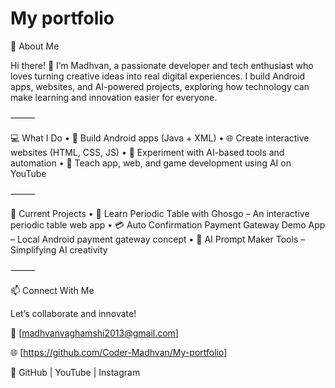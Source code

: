 # My portfolio

🌟 About Me

Hi there! 👋 I’m Madhvan, a passionate developer and tech enthusiast who loves turning creative ideas into real digital experiences.
I build Android apps, websites, and AI-powered projects, exploring how technology can make learning and innovation easier for everyone.

⸻

💻 What I Do
	•	🚀 Build Android apps (Java + XML)
	•	🌐 Create interactive websites (HTML, CSS, JS)
	•	🤖 Experiment with AI-based tools and automation
	•	🧠 Teach app, web, and game development using AI on YouTube

⸻

🧩 Current Projects
	•	🔬 Learn Periodic Table with Ghosgo – An interactive periodic table web app
	•	💳 Auto Confirmation Payment Gateway Demo App – Local Android payment gateway concept
	•	🧠 AI Prompt Maker Tools – Simplifying AI creativity

⸻

📫 Connect With Me

Let’s collaborate and innovate!

📧 [madhvanvaghamshi2013@gmail.com]

🌐 [https://github.com/Coder-Madhvan/My-portfolio]

💬 GitHub | YouTube | Instagram
